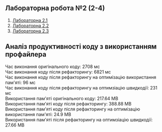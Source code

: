 ## Лабораторна робота №2 (2-4)

1. [Лабораторна 2.1](https://github.com/yulianabilak/software-reengineering/tree/master/thesaurus-234/src/main/java/edu/bilak)
2. [Лабораторна 2.2](https://github.com/yulianabilak/software-reengineering/tree/master/thesaurus-234/src/main/java/edu/bilak/memory)
3. [Лабораторна 2.3](https://github.com/yulianabilak/software-reengineering/tree/master/thesaurus-234/src/main/java/edu/bilak/cpu)

## Аналіз продуктивності коду з використанням профайлера

Час виконання оригінального коду: 2708 мс  
Час виконання коду після рефакторингу: 6821 мс  
Час виконання коду після рефакторингу на оптимізацію використання пам'яті: 96 мс  
Час виконання коду після рефакторингу на оптимзіацію швидкодії: 231 мс  
Використання пам'яті оригінального коду: 217.64 MB  
Використання пам'яті коду після рефакторингу: 388.88 MB  
Використання пам'яті коду після рефакторингу на оптимізацію використання пам'яті: 24.9 MB  
Використання пам'яті після рефакторингу на оптимзіацію швидкодії: 27.66 MB